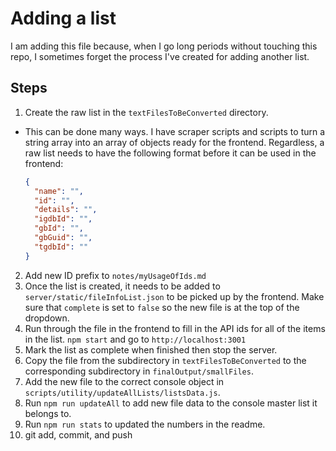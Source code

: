 # Adding a list

I am adding this file because, when I go long periods without touching this repo, I sometimes forget the process I've created for adding another list.

## Steps

1. Create the raw list in the `textFilesToBeConverted` directory.

- This can be done many ways. I have scraper scripts and scripts to turn a string array into an array of objects ready for the frontend. Regardless, a raw list needs to have the following format before it can be used in the frontend:
  ```json
  {
    "name": "",
    "id": "",
    "details": "",
    "igdbId": "",
    "gbId": "",
    "gbGuid": "",
    "tgdbId": ""
  }
  ```

2. Add new ID prefix to `notes/myUsageOfIds.md`
3. Once the list is created, it needs to be added to `server/static/fileInfoList.json` to be picked up by the frontend. Make sure that `complete` is set to `false` so the new file is at the top of the dropdown.
4. Run through the file in the frontend to fill in the API ids for all of the items in the list. `npm start` and go to `http://localhost:3001`
5. Mark the list as complete when finished then stop the server.
6. Copy the file from the subdirectory in `textFilesToBeConverted` to the corresponding subdirectory in `finalOutput/smallFiles`.
7. Add the new file to the correct console object in `scripts/utility/updateAllLists/listsData.js`.
8. Run `npm run updateAll` to add new file data to the console master list it belongs to.
9. Run `npm run stats` to updated the numbers in the readme.
10. git add, commit, and push
